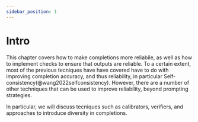 ```yaml
---
sidebar_position: 1
---
```


# Intro

This chapter covers how to make completions more reliabile, as well as how to 
implement checks to ensure that outputs are reliable. To a certain extent, most
of the previous tecniques have have covered have to do with improving completion
accuracy, and thus reliability, in particular Self-consistency(@wang2022selfconsistency).
However, there are a number of other techniques that can be used to improve reliability,
beyond prompting strategies.

In particular, we will discuss tecniques such as calibrators, verifiers, and approaches
to introduce diversity in completions.